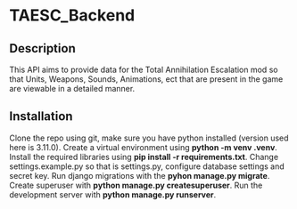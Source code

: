 # TAESC_Backend
## Description
This API aims to provide data for the Total Annihilation Escalation mod so that Units, Weapons, Sounds, Animations, ect that are present in the game are viewable in a detailed manner.
## Installation
Clone the repo using git, make sure you have python installed (version used here is 3.11.0).
Create a virtual environment using **python -m venv .venv**.
Install the required libraries using **pip install -r requirements.txt**.
Change settings.example.py so that is settings.py, configure database settings and secret key.
Run django migrations with the **pyhon manage.py migrate**.
Create superuser with **python manage.py createsuperuser**.
Run the development server with **python manage.py runserver**.
